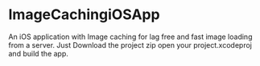 # ImageCachingiOSApp
An iOS application with Image caching for lag free and fast image loading from a server.
Just Download the project zip open your project.xcodeproj and build the app.
